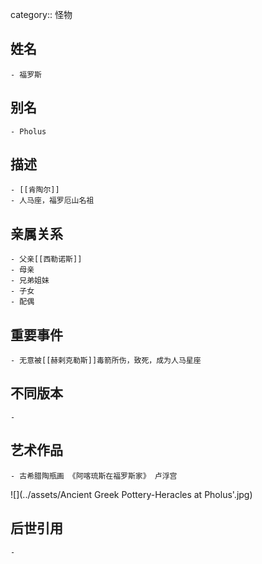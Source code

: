 category:: 怪物
## 姓名
	- 福罗斯
## 别名
	- Pholus
## 描述
	- [[肯陶尔]]
	- 人马座，福罗厄山名祖
## 亲属关系
	- 父亲[[西勒诺斯]]
	- 母亲
	- 兄弟姐妹
	- 子女
	- 配偶
## 重要事件
	- 无意被[[赫剌克勒斯]]毒箭所伤，致死，成为人马星座
## 不同版本
	-
## 艺术作品
	- 古希腊陶瓶画 《阿喀琉斯在福罗斯家》 卢浮宫
 ![](../assets/Ancient Greek Pottery-Heracles at Pholus'.jpg)
## 后世引用
	-
